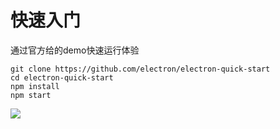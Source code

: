 # 快速入门

通过官方给的demo快速运行体验

```shell
git clone https://github.com/electron/electron-quick-start
cd electron-quick-start
npm install
npm start
```

![](images/electron-quick-start.png)

